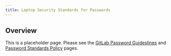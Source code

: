 ```yaml
---
title: Laptop Security Standards for Passwords
---
```


## Overview

This is a placeholder page. Please see the [GitLab Password Guideslines](/handbook/security/password-guidelines/) and [Password Standards Policy](/handbook/security/password-standard/) pages.
